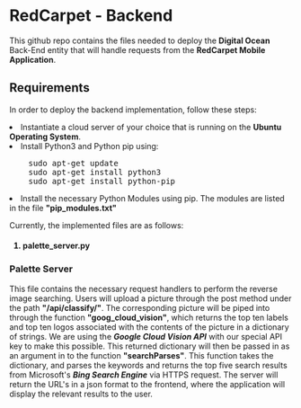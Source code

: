 <h1>RedCarpet - Backend</h1>

<p>
This github repo contains the files needed to deploy the <b>Digital Ocean</b> Back-End entity that will handle requests from the <b>RedCarpet Mobile Application</b>.
</p>

<h2>Requirements</h2>
<p>In order to deploy the backend implementation, follow these steps:
 <li>Instantiate a cloud server of your choice that is running on the <b>Ubuntu Operating System</b>.</li>
  <li>Install Python3 and Python pip using:
    <pre>
    sudo apt-get update
    sudo apt-get install python3
    sudo apt-get install python-pip</pre><p></p>
  </li></p>
  <li>Install the necessary Python Modules using pip. The modules are listed in the file <b>"pip_modules.txt"</b></li>
<p></p>
<p>
Currently, the implemented files are as follows:
 <p></p><h4><ol>
 <li>palette_server.py</li>
</ol><h4></p>

<h3>Palette Server</h3>
<p>This file contains the necessary request handlers to perform the reverse image searching. Users will upload a picture through the post method under the path <b>"/api/classify/"</b>. The corresponding picture will be piped into through the function <b>"goog_cloud_vision"</b>, which returns the top ten labels and top ten logos associated with the contents of the picture in a dictionary of strings. We are using the <b><i>Google Cloud Vision API</i></b> with our special API key to make this possible. This returned dictionary will then be passed in as an argument in to the function <b>"searchParses"</b>. This function takes the dictionary, and parses the keywords and returns the top five search results from Microsoft's <b><i>Bing Search Engine</i></b> via HTTPS request. The server will return the URL's in a json format to the frontend, where the application will display the relevant results to the user.</p>
